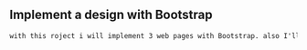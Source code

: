 ## Implement a design with Bootstrap

```html
with this roject i will implement 3 web pages with Bootstrap. also I'll use HTML/CSS/Accessibility/Responsive design/Bootstrap knowledges from previous projects.
```
